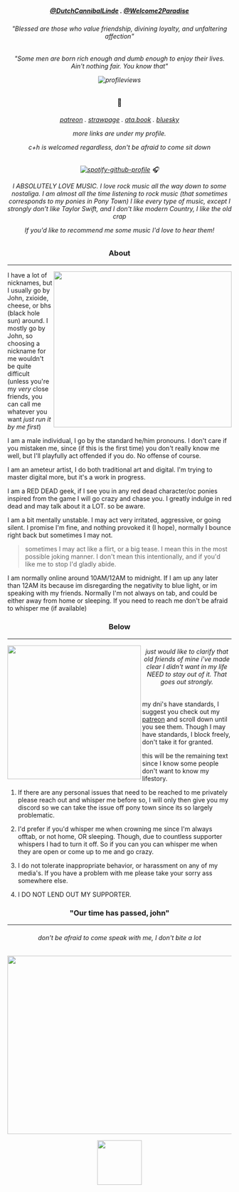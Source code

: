 <h5 align="center">
 
 [@DutchCannibalLinde](https://github.com/DutchCannibalLinde) . [@Welcome2Paradise](https://github.com/Welcome2Paradise)

 <h6 align="center"> "Blessed are those who value friendship, divining loyalty, and unfaltering affection"




<h6 align="center">
  
  "*Some men are born rich enough and dumb enough to enjoy their lives. Ain't nothing fair. You know that*"



![profileviews](https://komarev.com/ghpvc/?username=cheesewezz&color=green)


<h3 align="center">🌿</h3>

<h6 align="center">

[patreon](https://www.patreon.com/c/user/posts?u=85089921) . [strawpage](https://chezzits.straw.page/) . [ata.book](https://zxioide.atabook.org/) . [bluesky](https://bsky.app/profile/cheesewezz.bsky.social)

more links are under my profile. 

c+h is welcomed regardless, don't be afraid to come sit down

<h6 align="center">
  
[![spotify-github-profile](https://spotify-github-profile.kittinanx.com/api/view?uid=314lk5plcho6tynqye2qelu5zs5m&cover_image=true&theme=novatorem&show_offline=true&background_color=121212&interchange=true&bar_color=53b14f&bar_color_cover=true)](https://spotify-github-profile.kittinanx.com/api/view?uid=314lk5plcho6tynqye2qelu5zs5m&redirect=true) 🎧

I ABSOLUTELY LOVE MUSIC. I love rock music all the way down to some nostaliga. I am almost all the time listening to rock music (that sometimes corresponds to my ponies in Pony Town) I like every type of music, except I strongly don't like Taylor Swift, and I don't like modern Country, I like the old crap

If you'd like to recommend me some music I'd love to hear them! 

<h3 align="center">About</h3>

-----

<img align="right" width="400" height="350" src="https://media.discordapp.net/attachments/1116747850282451045/1352372924916568124/6204200d6102e9ee2c93bc51a3e97b83-removebg-preview.png?ex=67ddc6ef&is=67dc756f&hm=50613c6fcca8b5f23a3eea116d3964f5d7e6810a8ee05af1eaf42cfb9a340fcb&=&format=webp&quality=lossless">

I have a lot of nicknames, but I usually go by John, zxioide, cheese, or bhs (black hole sun) around. I mostly go by John, so choosing a nickname for me wouldn't be quite difficult 
(unless you're my *very* close friends, you can call me whatever you want *just run it by me first*)

I am a male individual, I go by the standard he/him pronouns. I don't care if you mistaken me, since (if this is the first time) you don't really know me well, but I'll playfully act offended if you do. No offense of course.

I am an ameteur artist, I do both traditional art and digital. I'm trying to master digital more, but it's a work in progress.

I am a RED DEAD geek, if I see you in any red dead character/oc ponies inspired from the game I will go crazy and chase you. I greatly indulge in red dead and may talk about it a LOT. so be aware.

I am a bit mentally unstable. I may act very irritated, aggressive, or going silent. I promise I'm fine, and nothing provoked it (I hope), normally I bounce right back but sometimes I may not. 

> sometimes I may act like a flirt, or a big tease. I mean this in the most possible joking manner. I don't mean this intentionally, and if you'd like me to stop I'd gladly abide.

I am normally online around 10AM/12AM to midnight. If I am up any later than 12AM its because im disregarding the negativity to blue light, or im speaking with my friends. Normally I'm not always on tab, and could be either away from home or sleeping. If you need to reach me don't be afraid to whisper me (if available)

<h3 align="center">Below</h3>

--------

<img align="left" width="300" height="300" src="https://media.discordapp.net/attachments/1116747850282451045/1352378950885572708/7468b2c94376f3b382ea940580c5431e-removebg-preview.png?ex=67ddcc8b&is=67dc7b0b&hm=3f9d86a3b4f251419b84027432d6544277c2cb1b80713984c0397a4827c5ffc4&=&format=webp&quality=lossless">

<h6 align="center">just would like to clarify that old friends of mine i've made clear I didn't want in my life NEED to stay out of it. That goes out strongly.</h6>

my dni's have standards, I suggest you check out my [patreon](https://www.patreon.com/c/user/posts?u=85089921) and scroll down until you see them. Though I may have standards, I block freely, don't take it for granted.

this will be the remaining text since I know some people don't want to know my lifestory.

1. If there are any personal issues that need to be reached to me privately please reach out and whisper me before so, I will only then give you my discord so we can take the issue off pony town since its so largely problematic.

2. I'd prefer if you'd whisper me when crowning me since I'm always offtab, or not home, OR sleeping. Though, due to countless supporter whispers I had to turn it off. So if you can you can whisper me when they are open or come up to me and go crazy.

3. I do not tolerate inappropriate behavior, or harassment on any of my media's. If you have a problem with me please take your sorry ass somewhere else.

4. I DO NOT LEND OUT MY SUPPORTER.

<h3 align="center">"Our time has passed, john"</h3>
  
------------

<h6 align="center">don't be afraid to come speak with me, I don't bite a lot</h6>

  <p align="center">
  <img width="590" height="400" src="https://i.pinimg.com/736x/f9/5c/c4/f95cc4a54cce939be0e732c64088b2ea.jpg">
</p>

<p align="center">
<img width="100" height="100" src="https://media.discordapp.net/attachments/1116747850282451045/1352384735493488651/0ae0cd06eea272c5399fd10c716d5714-removebg-preview.png?ex=67ddd1ef&is=67dc806f&hm=2b8f7692c9034add9874781b1eb6682f3578ef37cda4b2d4250f10733d5b9fde&=&format=webp&quality=lossless">
</p>
